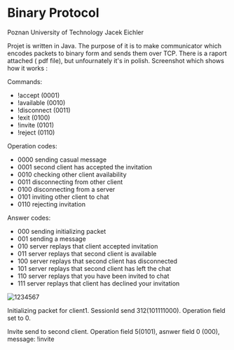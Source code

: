 # Binary Protocol

Poznan University of Technology
Jacek Eichler

Projet is written in Java. The purpose of it is to make communicator which encodes packets to binary form and sends them over TCP.
There is a raport attached ( pdf file), but unfournately it's in polish. Screenshot which shows how it works :

Commands:
- !accept (0001)
- !available (0010)
- !disconnect (0011)
- !exit (0100)
- !invite (0101)
- !reject (0110)

Operation codes:
- 0000 sending casual message
- 0001 second client has accepted the invitation
- 0010 checking other client availability
- 0011 disconnecting from other client
- 0100 disconnecting from a server
- 0101 inviting other client to chat
- 0110 rejecting invitation

Answer codes:
- 000 sending initializing packet
- 001 sending a message
- 010 server replays that client accepted invitation
- 011 server replays that second client is available
- 100 server replays that  second client has disconnected
- 101 server replays that second client has left the chat
- 110 server replays that you have been invited to chat
- 111 server replays that client has declined your invitation

![1234567](https://user-images.githubusercontent.com/39658861/56096943-9a920900-5eee-11e9-811b-c0cc877674db.png)


Initializing packet for client1. SessionId send 312(101111000). Operation field set to 0.


Invite send to second client. Operation field 5(0101), asnwer field 0 (000), message: !invite

